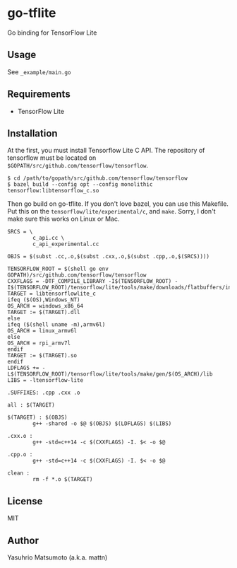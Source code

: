 # go-tflite

Go binding for TensorFlow Lite

## Usage

See `_example/main.go`

## Requirements

* TensorFlow Lite

## Installation

At the first, you must install Tensorflow Lite C API. The repository of tensorflow must be located on `$GOPATH/src/github.com/tensorflow/tensorflow`.

```
$ cd /path/to/gopath/src/github.com/tensorflow/tensorflow
$ bazel build --config opt --config monolithic tensorflow:libtensorflow_c.so
```

Then go build on go-tflite. If you don't love bazel, you can use this Makefile. Put this on the `tensorflow/lite/experimental/c`, and `make`. Sorry, I don't make sure this works on Linux or Mac.

```make
SRCS = \
        c_api.cc \
        c_api_experimental.cc

OBJS = $(subst .cc,.o,$(subst .cxx,.o,$(subst .cpp,.o,$(SRCS))))

TENSORFLOW_ROOT = $(shell go env GOPATH)/src/github.com/tensorflow/tensorflow
CXXFLAGS = -DTF_COMPILE_LIBRARY -I$(TENSORFLOW_ROOT) -I$(TENSORFLOW_ROOT)/tensorflow/lite/tools/make/downloads/flatbuffers/include
TARGET = libtensorflowlite_c
ifeq ($(OS),Windows_NT)
OS_ARCH = windows_x86_64
TARGET := $(TARGET).dll
else
ifeq ($(shell uname -m),armv6l)
OS_ARCH = linux_armv6l
else
OS_ARCH = rpi_armv7l
endif
TARGET := $(TARGET).so
endif
LDFLAGS += -L$(TENSORFLOW_ROOT)/tensorflow/lite/tools/make/gen/$(OS_ARCH)/lib
LIBS = -ltensorflow-lite

.SUFFIXES: .cpp .cxx .o

all : $(TARGET)

$(TARGET) : $(OBJS)
        g++ -shared -o $@ $(OBJS) $(LDFLAGS) $(LIBS)

.cxx.o :
        g++ -std=c++14 -c $(CXXFLAGS) -I. $< -o $@

.cpp.o :
        g++ -std=c++14 -c $(CXXFLAGS) -I. $< -o $@

clean :
        rm -f *.o $(TARGET)
```

## License

MIT

## Author

Yasuhrio Matsumoto (a.k.a. mattn)
